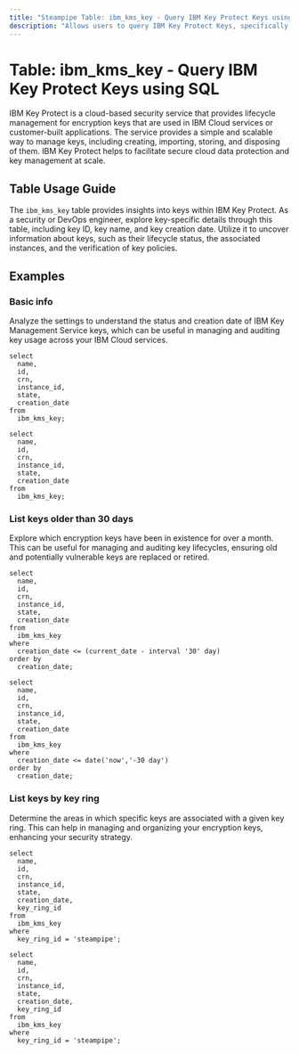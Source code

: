 ```yaml
---
title: "Steampipe Table: ibm_kms_key - Query IBM Key Protect Keys using SQL"
description: "Allows users to query IBM Key Protect Keys, specifically the key ID, key name, and key creation date, providing insights into key management and security."
---
```


# Table: ibm_kms_key - Query IBM Key Protect Keys using SQL

IBM Key Protect is a cloud-based security service that provides lifecycle management for encryption keys that are used in IBM Cloud services or customer-built applications. The service provides a simple and scalable way to manage keys, including creating, importing, storing, and disposing of them. IBM Key Protect helps to facilitate secure cloud data protection and key management at scale.

## Table Usage Guide

The `ibm_kms_key` table provides insights into keys within IBM Key Protect. As a security or DevOps engineer, explore key-specific details through this table, including key ID, key name, and key creation date. Utilize it to uncover information about keys, such as their lifecycle status, the associated instances, and the verification of key policies.

## Examples

### Basic info
Analyze the settings to understand the status and creation date of IBM Key Management Service keys, which can be useful in managing and auditing key usage across your IBM Cloud services.

```sql+postgres
select
  name,
  id,
  crn,
  instance_id,
  state,
  creation_date
from
  ibm_kms_key;
```

```sql+sqlite
select
  name,
  id,
  crn,
  instance_id,
  state,
  creation_date
from
  ibm_kms_key;
```

### List keys older than 30 days
Explore which encryption keys have been in existence for over a month. This can be useful for managing and auditing key lifecycles, ensuring old and potentially vulnerable keys are replaced or retired.

```sql+postgres
select
  name,
  id,
  crn,
  instance_id,
  state,
  creation_date
from
  ibm_kms_key
where
  creation_date <= (current_date - interval '30' day)
order by
  creation_date;
```

```sql+sqlite
select
  name,
  id,
  crn,
  instance_id,
  state,
  creation_date
from
  ibm_kms_key
where
  creation_date <= date('now','-30 day')
order by
  creation_date;
```

### List keys by key ring
Determine the areas in which specific keys are associated with a given key ring. This can help in managing and organizing your encryption keys, enhancing your security strategy.

```sql+postgres
select
  name,
  id,
  crn,
  instance_id,
  state,
  creation_date,
  key_ring_id
from
  ibm_kms_key
where
  key_ring_id = 'steampipe';
```

```sql+sqlite
select
  name,
  id,
  crn,
  instance_id,
  state,
  creation_date,
  key_ring_id
from
  ibm_kms_key
where
  key_ring_id = 'steampipe';
```